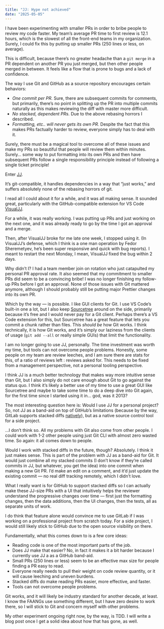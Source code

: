 ```yaml
---
title: "JJ: Hype not achieved"
date: "2025-05-05"
---
```


I have been experimenting with smaller PRs in order to bribe people to review my code faster. My team’s average PR time to first review is 12.1 hours, which is the slowest of all the front-end teams in my organization. Surely, I could fix this by putting up smaller PRs (250 lines or less, on average).

This is difficult, because there’s no greater headache than a `git merge` in a PR dependent on another PR you just merged, but then other people merged in between. It feels like a flow that is prone to bugs and a lack of confidence.

The way I use Git and GitHub as a source repository encourages certain behaviors:

- *One commit per PR.* Sure, there are subsequent commits for comments, but primarily, there’s no point in splitting up the PR into multiple commits naturally as this makes reviewing the diff with master more difficult.
- *No stacked, dependent PRs.* Due to the above rebasing horrors I described.
- *Formatting, etc.. will never gets its own PR.* Despite the fact that this makes PRs factually harder to review, everyone simply has to deal with it.

Surely, there must be a magical tool to overcome all of these issues and make my PRs so beautiful that people will review them within minutes. Surely… some way to put formatting into its own PRs and then have subsequent PRs follow a single responsibility principle instead of following a single ticket principle!

Enter [JJ](https://github.com/jj-vcs/jj).

It’s git-compatible, it handles dependencies in a way that “just works,” and suffers absolutely none of the rebasing horrors of git.

I read all I could about it for a while, and it was all making sense. It sounded great, particularly with the GitHub-compatible extension for VS Code [VisualJJ](https://www.visualjj.com/).

For a while, it was really working. I was putting up PRs and just working on the next one, and it was already ready to go by the time I got an approval and a merge.

Then, after VisualJJ broke for me late one week, I stopped using it. (In VisualJJ’s defense, which I think is a one man operation by Fedor Sheremetyev, he’s been super responsive and quick with bug reports). I meant to restart the next Monday, I mean, VisualJJ fixed the bug within 2 days.

Why didn’t I? I had a team member join on rotation who just catapulted my personal PR approval rate. It also seemed that my commitment to smaller PRs did seem to be a convincing bribe! I was no longer finishing my follow-up PRs before I got an approval. None of those issues with Git mattered anymore, although I should probably still be putting major Prettier changes into its own PR.

Which by the way — is possible. I like GUI clients for Git. I use VS Code’s built-in one a lot, but I also keep [Sourcetree](https://www.sourcetreeapp.com/) around on the side, primarily because it’s free and I would never pay for a Git client. Perhaps there’s a VS Code extension for this, but Sourcetree has a great feature that lets you commit a chunk rather than files. This _should be_ how Git works. I think technically, it is how Git works, and it’s simply our laziness from the clients of usage (`git add --all` or really simple GUIs) that limit the functionality.

I am no longer going to use JJ, personally. The time investment was worth my time, but tools can not overcome people problems. Honestly, some people on my team are review leeches, and I am sure there are stats for this, of a ratio of reviews left : reviews asked for. This needs to be fixed from a management perspective, not a personal tooling perspective.

I think JJ is a much better technology that makes way more intuitive sense than Git, but I also simply do not care enough about Git to go against the status quo. I think it’s likely a better use of my time to use a great GUI like Sourcetree and maybe to take some time to do a deep dive into Git again, for the first time since I started using it in… god, was it 2013?

The most interesting question here is: Would I use JJ for a personal project? So, not JJ as a band-aid on top of GitHub’s limitations (because by the way, GitLab supports stacked diffs [natively](https://docs.gitlab.com/user/project/merge_requests/stacked_diffs/)), but as a native source control tool for a side project.

…I don’t think so. All my problems with Git also come from other people. I could work with 1-2 other people using just Git CLI with almost zero wasted time. So again: it all comes down to people.

Would I work with stacked diffs in the future, though? Absolutely. I think it just makes sense. This is part of the problem with JJ as a band-aid for Git. It would just combine all my stacked commits (I don’t know if they’re called commits in JJ, but whatever, you get the idea) into one commit when making a new Git PR. I’d make an edit on a comment, and it’d just update the existing commit — no real diff tracking remotely, which I didn’t love.

What I really want is for GitHub to support stacked diffs so I can actually make these JJ-size PRs with a UI that intuitively helps the reviewer understand the progressive changes over time — first just the formatting changes, then the data additions, then the UI changes, then the tests, all as separate units of work.

I do think that feature alone would convince me to use GitLab if I was working on a professional project from scratch today. For a side project, I would still likely stick to GitHub due to the open source visibility on there.

Fundamentally, what this comes down to is a few core ideas:

- Reading code is one of the most important parts of the job.
- Does JJ make that easier? No, in fact it makes it a bit harder because I currently use JJ a as a GitHub band-aid.
- Small PRs (250 lines or less) seem to be an effective max size for people finding a PR easy to read.
- Everyone really needs to pull their weight on code review quantity, or it will cause leeching and uneven burdens.
- Stacked diffs do make reading PRs easier, more effective, and faster.
- Tools can not overcome people problems.

Git works, and it will likely be industry standard for another decade, at least. I know the FAANGs use something different, but I have zero desire to work there, so I will stick to Git and concern myself with other problems.

My other experiment ongoing right now, by the way, is TDD. I will write a blog post once I get a solid idea about how that has gone, as well.
